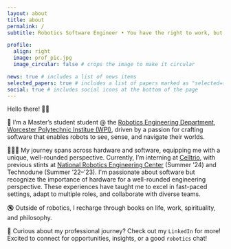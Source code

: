 ```yaml
---
layout: about
title: about
permalink: /
subtitle: Robotics Software Engineer • You have the right to work, but never to the fruits of work ✅•

profile:
  align: right
  image: prof_pic.jpg
  image_circular: false # crops the image to make it circular

news: true # includes a list of news items
selected_papers: true # includes a list of papers marked as "selected={true}"
social: true # includes social icons at the bottom of the page
---
```

Hello there! 👋🏻

🚀 I’m a Master’s student student @ the <a href="https://www.wpi.edu/academics/departments/robotics-engineering">Robotics Engineering Department</a>, <a href="https://wpi.edu">Worcester Polytechnic Institue (WPI)</a>, 
driven by a passion for crafting software that enables robots to see, sense, and navigate their worlds. 

👩🏻‍💻 My journey spans across hardware and software, equipping me with a unique, well-rounded perspective. Currently, I’m interning at [Celltrio](https://celltrio.com/), with previous stints at [National Robotics Engineering Center](https://www.nrec.ri.cmu.edu/) (Summer ’24) 
and Technodune (Summer ’22–’23). I'm passionate about software but recognize the importance of hardware for a well-rounded engineering perspective. These experiences have taught me to excel in fast-paced settings, adapt to multiple roles, and collaborate with diverse teams.

🔇 Outside of robotics, I recharge through books on life, work, spirituality, and philosophy.

🔭 Curious about my professional journey? Check out my `LinkedIn` for more! 
Excited to connect for opportunities, insights, or a good `robotics` chat!